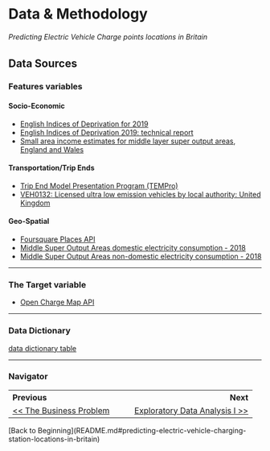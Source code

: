 # Data & Methodology

###### Predicting Electric Vehicle Charge points locations in Britain



## Data Sources

### Features variables

#### Socio-Economic

- [English Indices of Deprivation for 2019](https://www.gov.uk/government/uploads/system/uploads/attachment_data/file/845345/File_7_-_All_IoD2019_Scores__Ranks__Deciles_and_Population_Denominators_3.csv/preview)
- [English Indices of Deprivation 2019: technical report](https://assets.publishing.service.gov.uk/government/uploads/system/uploads/attachment_data/file/833951/IoD2019_Technical_Report.pdf )
- [Small area income estimates for middle layer super output areas, England and Wales](https://www.ons.gov.uk/file?uri=%2femploymentandlabourmarket%2fpeopleinwork%2fearningsandworkinghours%2fdatasets%2fsmallareaincomeestimatesformiddlelayersuperoutputareasenglandandwales%2ffinancialyearending2016/1smallareaincomeestimatesdata.xls)

#### Transportation/Trip Ends

- [Trip End Model Presentation Program (TEMPro)](https://www.gov.uk/government/publications/tempro-downloads)
-  [VEH0132: Licensed ultra low emission vehicles by local authority: United Kingdom](https://assets.publishing.service.gov.uk/government/uploads/system/uploads/attachment_data/file/853463/veh0132.ods)

#### Geo-Spatial

- [Foursquare Places API](https://developer.foursquare.com/places)
- [Middle Super Output Areas domestic electricity consumption - 2018](https://www.gov.uk/government/uploads/system/uploads/attachment_data/file/853708/MSOA_domestic_2018.csv/preview)
- [Middle Super Output Areas non-domestic electricity consumption - 2018](https://www.gov.uk/government/uploads/system/uploads/attachment_data/file/853710/MSOA_non_domestic_electricity_2018.csv/preview)

____

### The Target variable

- [Open Charge Map API](https://openchargemap.org/site/develop/api#intro)

____

### Data Dictionary

[data dictionary table](data_dictionary.md)

____

### Navigator

<table>
    <th align='left'>Previous</th>
    <th align='right'>Next</th>
    <tr>
    	<td align='left' width="50%"><a href="business_problem.md#the-business-problem"><< The Business Problem</a>	</td>
    	<td align='right' width="50%"><a href="eda1.md#eda">Exploratory Data Analysis I >></a></td>
    </tr>
</table>
[Back to Beginning](README.md#predicting-electric-vehicle-charging-station-locations-in-britain)